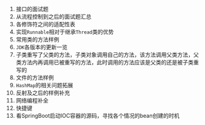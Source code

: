 1. 接口的面试题
2. 从流程控制到之后的面试题汇总
3. 各修饰符之间的适配性表
4. 实现`Runnable`相对于继承`Thread`类的优势
5. 常用类的方法样例
6. `JDK`各版本的更新一览
7. 子类重写了父类的方法，子类对象调用自己的方法，该方法调用父类方法，父类方法内再调用已被重写的方法，此时调用的方法应该是父类的还是被子类重写的
8. 文件的方法样例
9. `HashMap`的相关问题拓展
10. 反射及之后的样例补充
11. 网络编程补全
12. 快捷键
13. 看SpringBoot启动IOC容器的源码，寻找各个情况的bean创建的时机